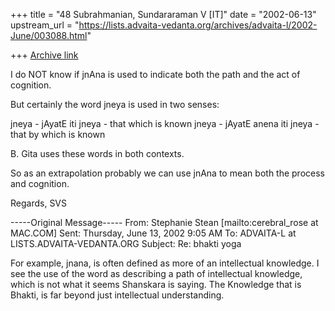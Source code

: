 +++
title = "48 Subrahmanian, Sundararaman V [IT]"
date = "2002-06-13"
upstream_url = "https://lists.advaita-vedanta.org/archives/advaita-l/2002-June/003088.html"

+++
[Archive link](https://lists.advaita-vedanta.org/archives/advaita-l/2002-June/003088.html)

I do NOT know if jnAna is used to indicate both the path and the act of
cognition.

But certainly the word jneya is used in two senses:

jneya - jAyatE iti jneya - that which is known
jneya - jAyatE anena iti jneya - that by which <something> is known

B. Gita uses these words in both contexts.

So as an extrapolation probably we can use jnAna to mean both the process
and cognition.

Regards,
SVS

-----Original Message-----
From: Stephanie Stean [mailto:cerebral_rose at MAC.COM]
Sent: Thursday, June 13, 2002 9:05 AM
To: ADVAITA-L at LISTS.ADVAITA-VEDANTA.ORG
Subject: Re: bhakti yoga


For example, jnana, is often defined as more of an intellectual knowledge.
I see the use of the word as describing a path of intellectual knowledge,
which is not what it seems Shanskara is saying.
The Knowledge that is Bhakti, is far beyond just intellectual understanding.

